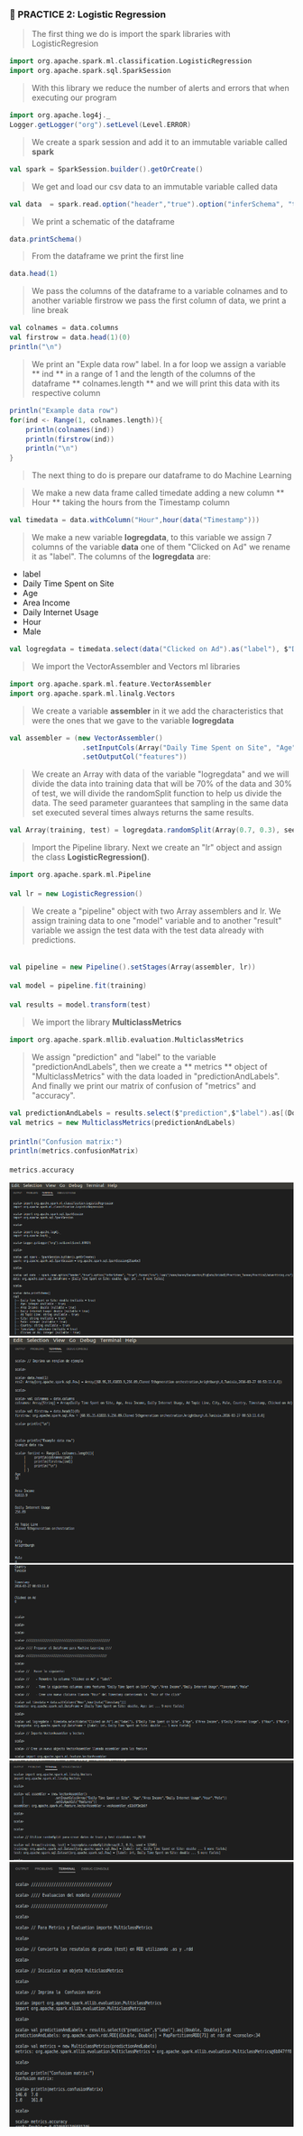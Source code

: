 ### :memo: PRACTICE 2: Logistic Regression

> The first thing we do is import the spark libraries with LogisticRegresion

```scala
import org.apache.spark.ml.classification.LogisticRegression
import org.apache.spark.sql.SparkSession

```
> With this library we reduce the number of alerts and errors that when executing our program

```scala
import org.apache.log4j._
Logger.getLogger("org").setLevel(Level.ERROR)
```
> We create a spark session and add it to an immutable variable called **spark**

```scala
val spark = SparkSession.builder().getOrCreate()
```
> We get and load our csv data to an immutable variable called data

```scala
val data  = spark.read.option("header","true").option("inferSchema", "true").format("csv").load("/home/eduardo/Escritorio/semestre_9/BigData/Unidad2/Practicas_Tareas/Practica2/advertising.csv")

```
> We print a schematic of the dataframe

```scala
data.printSchema()
```
> From the dataframe we print the first line

```scala
data.head(1)
```
> We pass the columns of the dataframe to a variable colnames and to another variable firstrow we pass the first column of data, we print a line break

```scala
val colnames = data.columns
val firstrow = data.head(1)(0)
println("\n")
```
> We print an "Exple data row" label.
In a for loop we assign a variable ** ind ** in a range of 1 and the length of the columns of the dataframe ** colnames.length ** and we will print this data with its respective column

```scala
println("Example data row")
for(ind <- Range(1, colnames.length)){
    println(colnames(ind))
    println(firstrow(ind))
    println("\n")
}
```
> The next thing to do is prepare our dataframe to do Machine Learning

> We make a new data frame called timedate adding a new column ** Hour ** taking the hours from the Timestamp column

```scala
val timedata = data.withColumn("Hour",hour(data("Timestamp")))
```
> We make a new variable **logregdata**, to this variable we assign 7 columns of the variable **data** one of them "Clicked on Ad" we rename it as "label". The columns of the **logregdata** are:
* label
* Daily Time Spent on Site
* Age
* Area Income
* Daily Internet Usage
* Hour
* Male

```scala
val logregdata = timedata.select(data("Clicked on Ad").as("label"), $"Daily Time Spent on Site", $"Age", $"Area Income", $"Daily Internet Usage", $"Hour", $"Male")
```
> We import the VectorAssembler and Vectors ml libraries

```scala
import org.apache.spark.ml.feature.VectorAssembler
import org.apache.spark.ml.linalg.Vectors
```
> We create a variable **assembler** in it we add the characteristics that were the ones that we gave to the variable **logregdata**

```scala
val assembler = (new VectorAssembler()
                  .setInputCols(Array("Daily Time Spent on Site", "Age","Area Income","Daily Internet Usage","Hour","Male"))
                  .setOutputCol("features"))

```
> We create an Array with data of the variable "logregdata" and we will divide the data into training data that will be 70% of the data and 30% of test, we will divide the randomSplit function to help us divide the data. The seed parameter guarantees that sampling in the same data set executed several times always returns the same results.

```scala
val Array(training, test) = logregdata.randomSplit(Array(0.7, 0.3), seed = 12345)
```
> Import the Pipeline library. Next we create an "lr" object and assign the class **LogisticRegression()**.


```scala
import org.apache.spark.ml.Pipeline

val lr = new LogisticRegression()
```

> We create a "pipeline" object with two Array assemblers and lr. We assign training data to one "model" variable and to another "result" variable we assign the test data with the test data already with predictions.

```scala

val pipeline = new Pipeline().setStages(Array(assembler, lr))

val model = pipeline.fit(training)

val results = model.transform(test)
```
> We import the library **MulticlassMetrics**

```scala
import org.apache.spark.mllib.evaluation.MulticlassMetrics
```
> We assign "prediction" and "label" to the variable "predictionAndLabels", then we create a ** metrics ** object of "MulticlassMetrics" with the data loaded in "predictionAndLabels". And finally we print our matrix of confusion of "metrics" and "accuracy".

```scala
val predictionAndLabels = results.select($"prediction",$"label").as[(Double, Double)].rdd
val metrics = new MulticlassMetrics(predictionAndLabels)

println("Confusion matrix:")
println(metrics.confusionMatrix)

metrics.accuracy
```

![Alt text](P2_1.png "PracticaLogisticRegression")
![Alt text](P2_2.png "PracticaLogisticRegression")
![Alt text](P2_3.png "PracticaLogisticRegression")
![Alt text](P2_4.png "PracticaLogisticRegression")
![Alt text](P2_5.png "PracticaLogisticRegression")